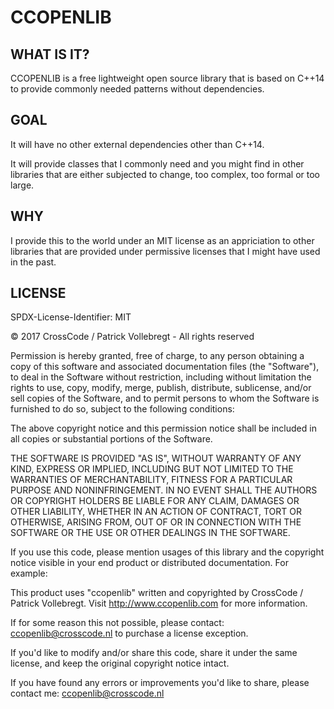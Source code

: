 # CCOPENLIB
## WHAT IS IT?

CCOPENLIB is a free lightweight open source library that is based on C++14 to provide commonly needed patterns without dependencies.

## GOAL

It will have no other external dependencies other than C++14. 

It will provide classes that I commonly need and you might find in other libraries that are either subjected to change, too complex, too formal or too large. 

## WHY

I provide this to the world under an MIT license as an appriciation to other libraries that are provided under permissive licenses that I might have used in the past. 

## LICENSE
SPDX-License-Identifier: MIT	

© 2017 CrossCode / Patrick Vollebregt - All rights reserved
		
Permission is hereby granted, free of charge, to any person obtaining a copy of this software and associated documentation files (the "Software"), to deal in the Software without restriction, including without limitation the rights to use, copy, modify, merge, publish, distribute, sublicense, and/or sell copies of the Software, and to permit persons to whom the Software is furnished to do so, subject to the following conditions:

The above copyright notice and this permission notice shall be included in all copies or substantial portions of the Software.

THE SOFTWARE IS PROVIDED "AS IS", WITHOUT WARRANTY OF ANY KIND, EXPRESS OR IMPLIED, INCLUDING BUT NOT LIMITED TO THE WARRANTIES OF MERCHANTABILITY, FITNESS FOR A PARTICULAR PURPOSE AND NONINFRINGEMENT. IN NO EVENT SHALL THE AUTHORS OR COPYRIGHT HOLDERS BE LIABLE FOR ANY CLAIM, DAMAGES OR OTHER LIABILITY, WHETHER IN AN ACTION OF CONTRACT, TORT OR OTHERWISE, ARISING FROM, OUT OF OR IN CONNECTION WITH THE SOFTWARE OR THE USE OR OTHER DEALINGS IN THE SOFTWARE.

If you use this code, please mention usages of this library and the copyright notice visible in your end product or distributed documentation. For example:

This product uses "ccopenlib" written and copyrighted by CrossCode / Patrick Vollebregt. Visit http://www.ccopenlib.com for more information.
		
If for some reason this not possible, please contact: ccopenlib@crosscode.nl to purchase a license exception.

If you'd like to modify and/or share this code, share it under the same license, and keep the original copyright notice intact.

If you have found any errors or improvements you'd like to share, please contact me: ccopenlib@crosscode.nl
